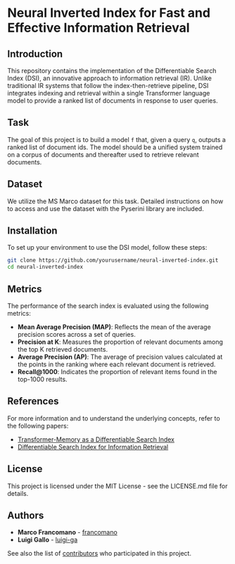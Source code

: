 # Neural Inverted Index for Fast and Effective Information Retrieval

## Introduction
This repository contains the implementation of the Differentiable Search Index (DSI), an innovative approach to information retrieval (IR). Unlike traditional IR systems that follow the index-then-retrieve pipeline, DSI integrates indexing and retrieval within a single Transformer language model to provide a ranked list of documents in response to user queries.

## Task
The goal of this project is to build a model `f` that, given a query `q`, outputs a ranked list of document ids. The model should be a unified system trained on a corpus of documents and thereafter used to retrieve relevant documents.

## Dataset
We utilize the MS Marco dataset for this task. Detailed instructions on how to access and use the dataset with the Pyserini library are included.

## Installation
To set up your environment to use the DSI model, follow these steps:
```bash
git clone https://github.com/yourusername/neural-inverted-index.git
cd neural-inverted-index
```

## Metrics
The performance of the search index is evaluated using the following metrics:

- **Mean Average Precision (MAP)**: Reflects the mean of the average precision scores across a set of queries.
- **Precision at K**: Measures the proportion of relevant documents among the top K retrieved documents.
- **Average Precision (AP)**: The average of precision values calculated at the points in the ranking where each relevant document is retrieved.
- **Recall@1000**: Indicates the proportion of relevant items found in the top-1000 results.

## References
For more information and to understand the underlying concepts, refer to the following papers:

- [Transformer-Memory as a Differentiable Search Index](https://paperswithcode.com/paper/transformer-memory-as-a-differentiable-search)
- [Differentiable Search Index for Information Retrieval](https://arxiv.org/pdf/2305.02073.pdf)

## License
This project is licensed under the MIT License - see the LICENSE.md file for details.

## Authors
* **Marco Francomano** - [francomano](https://github.com/francomano)
* **Luigi Gallo** - [luigi-ga](https://github.com/luigi-ga)

See also the list of [contributors](https://github.com/luigi-ga/neural_inverted_index_dsi/graphs/contributors) who participated in this project.

